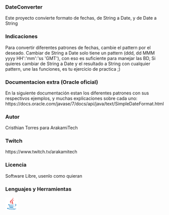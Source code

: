 <h3>DateConverter</h3>
Este proyecto convierte formato de fechas, de String a Date, y de Date a String

<h3>Indicaciones</h3>
Para convertir diferentes patrones de fechas, cambie el pattern por el deseado.
Cambiar de String a Date solo tiene un pattern (ddd, dd MMM yyyy HH':'mm':'ss 'GMT'), con eso es suficiente para manejar las BD,
Si quieres cambiar de String a Date y el resultado a String con cualquier pattern, une las funciones, es tu ejercicio de practica ;)

<h3>Documentacion extra (Oracle oficial)</h3>
En la siguiente documentación estan los diferentes patrones con sus respectivos ejemplos,
y muchas explicaciones sobre cada uno:
https://docs.oracle.com/javase/7/docs/api/java/text/SimpleDateFormat.html

<h3>Autor</h3>
Cristhian Torres para ArakamiTech

<h3>Twitch</h3>
https://www.twitch.tv/arakamitech

<h3>Licencia</h3>
Software Libre, usenlo como quieran

<h3 align="left">Lenguajes y Herramientas</h3>
<p align="left"> 
  <a href="https://www.java.com" target="_blank"> 
    <img src="https://raw.githubusercontent.com/devicons/devicon/master/icons/java/java-original.svg" alt="java" width="40" height="40"/> 
  </a>
</p>
